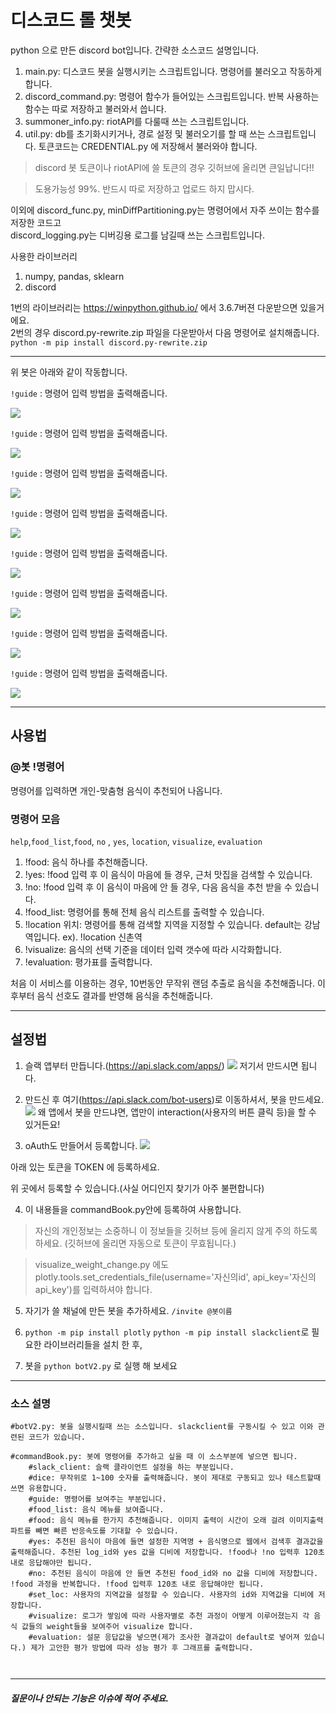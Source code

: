 # 디스코드 롤 챗봇

python 으로 만든 discord bot입니다. 간략한 소스코드 설명입니다.

1. main.py: 디스코드 봇을 실행시키는 스크립트입니다. 명령어를 불러오고 작동하게 합니다.
2. discord_command.py: 명령어 함수가 들어있는 스크립트입니다. 반복 사용하는 함수는 따로 저장하고 불러와서 씁니다.
3. summoner_info.py: riotAPI를 다룰때 쓰는 스크립트입니다. 
4. util.py: db를 초기화시키거나, 경로 설정 및 불러오기를 할 때 쓰는 스크립트입니다. 토큰코드는 CREDENTIAL.py 에 저장해서 불러와야 합니다.
> discord 봇 토큰이나 riotAPI에 쓸 토큰의 경우 깃허브에 올리면 큰일납니다!! 

> 도용가능성 99%. 반드시 따로 저장하고 업로드 하지 맙시다.

이외에 discord_func.py, minDiffPartitioning.py는 명령어에서 자주 쓰이는 함수를 저장한 코드고  
discord_logging.py는 디버깅용 로그를 남길때 쓰는 스크립트입니다. 

사용한 라이브러리
1. numpy, pandas, sklearn 
2. discord

1번의 라이브러리는 https://winpython.github.io/ 에서 3.6.7버젼 다운받으면 있을거에요.  
2번의 경우 discord.py-rewrite.zip 파일을 다운받아서 다음 명령어로 설치해줍니다.  
`python -m pip install discord.py-rewrite.zip`


---

위 봇은 아래와 같이 작동합니다.  
  
  
`!guide` : 명령어 입력 방법을 출력해줍니다.

![](https://raw.githubusercontent.com/JaehunSim/food_recommend_slack_bot/master/slack_bot/doc/4helpfood_list.gif)

`!guide` : 명령어 입력 방법을 출력해줍니다.

![](https://raw.githubusercontent.com/JaehunSim/food_recommend_slack_bot/master/slack_bot/doc/4helpfood_list.gif)


`!guide` : 명령어 입력 방법을 출력해줍니다.

![](https://raw.githubusercontent.com/JaehunSim/food_recommend_slack_bot/master/slack_bot/doc/4helpfood_list.gif)


`!guide` : 명령어 입력 방법을 출력해줍니다.

![](https://raw.githubusercontent.com/JaehunSim/food_recommend_slack_bot/master/slack_bot/doc/4helpfood_list.gif)


`!guide` : 명령어 입력 방법을 출력해줍니다.

![](https://raw.githubusercontent.com/JaehunSim/food_recommend_slack_bot/master/slack_bot/doc/4helpfood_list.gif)


`!guide` : 명령어 입력 방법을 출력해줍니다.

![](https://raw.githubusercontent.com/JaehunSim/food_recommend_slack_bot/master/slack_bot/doc/4helpfood_list.gif)

`!guide` : 명령어 입력 방법을 출력해줍니다.

![](https://raw.githubusercontent.com/JaehunSim/food_recommend_slack_bot/master/slack_bot/doc/4helpfood_list.gif)


`!guide` : 명령어 입력 방법을 출력해줍니다.

![](https://raw.githubusercontent.com/JaehunSim/food_recommend_slack_bot/master/slack_bot/doc/4helpfood_list.gif)





---

## 사용법

### @봇 !명령어

명령어를 입력하면 개인-맞춤형 음식이 추천되어 나옵니다.

### 명령어 모음

`help`,`food_list`,`food`, `no` , `yes`, `location`, `visualize`, `evaluation`
1. !food: 음식 하나를 추천해줍니다. 
2. !yes: !food 입력 후 이 음식이 마음에 들 경우, 근처 맛집을 검색할 수 있습니다.
3. !no: !food 입력 후 이 음식이 마음에 안 들 경우, 다음 음식을 추천 받을 수 있습니다.
4. !food_list: 명령어를 통해 전체 음식 리스트를 출력할 수 있습니다.
5. !location 위치: 명령어를 통해 검색할 지역을 지정할 수 있습니다. default는 강남역입니다. 
ex). !location 신촌역
6. !visualize: 음식의 선택 기준을 데이터 입력 갯수에 따라 시각화합니다.
7. !evaluation: 평가표를 출력합니다.

처음 이 서비스를 이용하는 경우, 10번동안 무작위 랜덤 추출로 음식을 추천해줍니다.
이후부터 음식 선호도 결과를 반영해 음식을 추천해줍니다.

---

## 설정법

1. 슬랙 앱부터 만듭니다.(https://api.slack.com/apps/)
![](https://www.fullstackpython.com/img/160604-simple-python-slack-bot/sign-in-slack.png)
저기서 만드시면 됩니다.

2. 만드신 후 여기(https://api.slack.com/bot-users)로 이동하셔서, 봇을 만드세요.
![](https://www.fullstackpython.com/img/160604-simple-python-slack-bot/custom-bot-users.png)
왜 앱에서 봇을 만드냐면, 앱만이 interaction(사용자의 버튼 클릭 등)을 할 수 있거든요!

3. oAuth도 만들어서 등록합니다.
![](https://raw.githubusercontent.com/hero0926/HQ_bot/master/slack2.png)

아래 있는 토큰을 TOKEN 에 등록하세요.

위 곳에서 등록할 수 있습니다.(사실 어디인지 찾기가 아주 불편합니다)

4. 이 내용들을 commandBook.py안에 등록하여 사용합니다.
> 자신의 개인정보는 소중하니 이 정보들을 깃허브 등에 올리지 않게 주의 하도록 하세요. (깃허브에 올리면 자동으로 토큰이 무효됩니다.)

> visualize_weight_change.py 에도 plotly.tools.set_credentials_file(username='자신의id', api_key='자신의api_key')를 입력하셔야 합니다.

5. 자기가 쓸 채널에 만든 봇을 추가하세요. `/invite @봇이름`

6. 	`python -m pip install plotly`
	`python -m pip install slackclient`로 필요한 라이브러리들을 설치 한 후,

7. 봇을 `python botV2.py` 로 실행 해 보세요

---

### 소스 설명

```
#botV2.py: 봇을 실행시킬때 쓰는 소스입니다. slackclient를 구동시킬 수 있고 이와 관련된 코드가 있습니다.

#commandBook.py: 봇에 명령어를 추가하고 싶을 때 이 소스부분에 넣으면 됩니다.
	#slack_client: 슬랙 클라이언트 설정을 하는 부분입니다.
	#dice: 무작위로 1~100 숫자를 출력해줍니다. 봇이 제대로 구동되고 있나 테스트할때 쓰면 유용합니다.
	#guide: 명령어를 보여주는 부분입니다. 
	#food_list: 음식 메뉴를 보여줍니다.
	#food: 음식 메뉴를 한가지 추천해줍니다. 이미지 출력이 시간이 오래 걸려 이미지출력파트를 빼면 빠른 반응속도를 기대할 수 있습니다.
	#yes: 추천된 음식이 마음에 들면 설정한 지역명 + 음식명으로 웹에서 검색후 결과값을 출력해줍니다. 추천된 log_id와 yes 값을 디비에 저장합니다. !food나 !no 입력후 120초 내로 응답해야만 됩니다.
	#no: 추천된 음식이 마음에 안 들면 추천된 food_id와 no 값을 디비에 저장합니다. !food 과정을 반복합니다. !food 입력후 120초 내로 응답해야만 됩니다.
	#set_loc: 사용자의 지역값을 설정할 수 있습니다. 사용자의 id와 지역값을 디비에 저장합니다.
	#visualize: 로그가 쌓임에 따라 사용자별로 추천 과정이 어떻게 이루어졌는지 각 음식 값들의 weight들을 보여주어 visualize 합니다.
	#evaluation: 설문 응답값을 넣으면(제가 조사한 결과값이 default로 넣어져 있습니다.) 제가 고안한 평가 방법에 따라 성능 평가 후 그래프를 출력합니다.
	


```

---

##### 질문이나 안되는 기능은 이슈에 적어 주세요.
